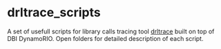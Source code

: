 # drltrace_scripts
A set of usefull scripts for library calls tracing tool [drltrace](https://github.com/DynamoRIO/drmemory/tree/master/drltrace) built on top of DBI DynamoRIO. Open folders for detailed description of each script.

